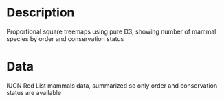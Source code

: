 # Description
Proportional square treemaps using pure D3, showing number of mammal species by order and conservation status

# Data
IUCN Red List mammals data, summarized so only order and conservation status are available
